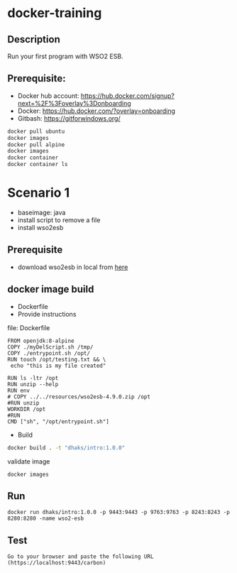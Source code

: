 # docker-training
## Description
Run your first program with WSO2 ESB.

## Prerequisite:
- Docker hub account: https://hub.docker.com/signup?next=%2F%3Foverlay%3Donboarding
- Docker: https://hub.docker.com/?overlay=onboarding
- Gitbash:  https://gitforwindows.org/
```bash
docker pull ubuntu
docker images
docker pull alpine
docker images
docker container
docker container ls
```


# Scenario 1
- baseimage: java
- install script to remove a file
- install wso2esb

## Prerequisite
- download wso2esb in local
from [here](https://wso2.com/integration/previous-releases/?utm_source=esb_page&utm_medium=esb_page&utm_campaign=esb_page)


## docker image build
- Dockerfile
- Provide instructions

file: Dockerfile
```docker
FROM openjdk:8-alpine
COPY ./myDelScript.sh /tmp/
COPY ./entrypoint.sh /opt/
RUN touch /opt/testing.txt && \
 echo "this is my file created"

RUN ls -ltr /opt
RUN unzip --help
RUN env
# COPY ../../resources/wso2esb-4.9.0.zip /opt
#RUN unzip
WORKDIR /opt
#RUN
CMD ["sh", "/opt/entrypoint.sh"]

```


- Build

```sh
docker build . -t "dhaks/intro:1.0.0"
```
validate image
```
docker images
```

## Run
```
docker run dhaks/intro:1.0.0 -p 9443:9443 -p 9763:9763 -p 8243:8243 -p 8280:8280 -name wso2-esb
```

## Test
```
Go to your browser and paste the following URL (https://localhost:9443/carbon)
```
